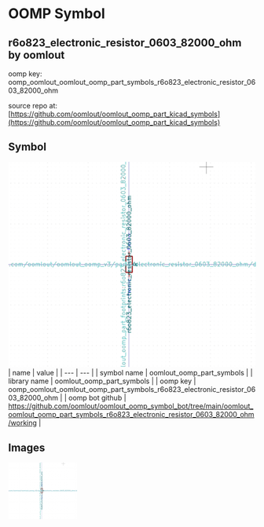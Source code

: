 # OOMP Symbol  
## r6o823_electronic_resistor_0603_82000_ohm  by oomlout  
  
oomp key: oomp_oomlout_oomlout_oomp_part_symbols_r6o823_electronic_resistor_0603_82000_ohm  
  
source repo at: [https://github.com/oomlout/oomlout_oomp_part_kicad_symbols](https://github.com/oomlout/oomlout_oomp_part_kicad_symbols)  
## Symbol  
  
[![working.png](working_600.png)](working.png)  
| name | value | 
| --- | --- | 
| symbol name | oomlout_oomp_part_symbols | 
| library name | oomlout_oomp_part_symbols | 
| oomp key | oomp_oomlout_oomlout_oomp_part_symbols_r6o823_electronic_resistor_0603_82000_ohm | 
| oomp bot github | https://github.com/oomlout/oomlout_oomp_symbol_bot/tree/main/oomlout_oomlout_oomp_part_symbols_r6o823_electronic_resistor_0603_82000_ohm/working | 
## Images  
  
[![working.png](working_140.png)](working.png)  
